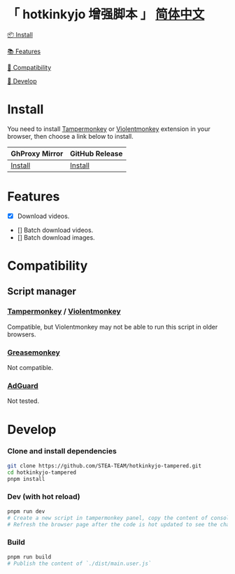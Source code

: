 # 「 hotkinkyjo 增强脚本 」 [简体中文](README_zh-CN.md)

[📦 Install](#Install)

[📚 Features](#Features)

[👻 Compatibility](#Compatibility)

[📝 Develop](#Develop)

# Install

You need
to install [Tampermonkey](https://tampermonkey.net/) or [Violentmonkey](https://violentmonkey.github.io/) extension in your browser,
then choose a link below to install.

| GhProxy Mirror                                                                                                                  | GitHub Release                                                                                              |
|---------------------------------------------------------------------------------------------------------------------------------|-------------------------------------------------------------------------------------------------------------|
| [Install](https://ghproxy.com/https://github.com/STEA-TEAM/hotkinkyjo-tampered/releases/latest/download/hotkinkyjo-tampered.user.js) | [Install](https://github.com/STEA-TEAM/hotkinkyjo-tampered/releases/latest/download/hotkinkyjo-tampered.user.js) |

# Features

- [x] Download videos.
- [] Batch download videos.
- [] Batch download images.

# Compatibility

## Script manager

### [Tampermonkey](https://tampermonkey.net/) / [Violentmonkey](https://violentmonkey.github.io/)

Compatible, but Violentmonkey may not be able to run this script in older browsers.

### [Greasemonkey](https://www.greasespot.net/)

Not compatible.

### [AdGuard](https://adguard.com/zh_cn/adguard-windows/overview.html)

Not tested.

# Develop

### Clone and install dependencies

```bash
git clone https://github.com/STEA-TEAM/hotkinkyjo-tampered.git
cd hotkinkyjo-tampered
pnpm install
```

### Dev (with hot reload)

```bash
pnpm run dev
# Create a new script in tampermonkey panel, copy the content of console output or `./dist/main.user.dev.js` into it and save
# Refresh the browser page after the code is hot updated to see the changes
```

### Build

```bash
pnpm run build
# Publish the content of `./dist/main.user.js`
```
